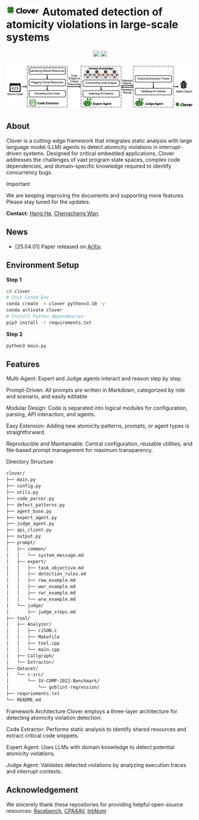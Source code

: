 # <img src="assets/icon.svg" alt="Project logo" width="90"> Automated detection of atomicity violations in large-scale systems

<p align="center">
    <a href="https://arxiv.org/pdf/2504.00521"><img src="https://img.shields.io/badge/arXiv-2504.08001-a55fed.svg"></a>
    <a href="https://huggingface.co/datasets/ahang518/Racebench"><img src="https://img.shields.io/badge/🤗%20Hugging%20Face-Racebench-%23ff8811.svg"></a>
</p>

![Framework](assets/overview.png)

## About

Clover is a cutting-edge framework that integrates static analysis with large language model (LLM) agents to detect atomicity violations in interrupt-driven systems. Designed for critical embedded applications, Clover addresses the challenges of vast program state spaces, complex code dependencies, and domain-specific knowledge required to identify concurrency bugs.

> [!IMPORTANT]
> We are keeping improving the documents and supporting more features. Please stay tuned for the updates.

**Contact:** [Hang He](hang.he@stu.ecnu.edu.cn), [Chengcheng Wan](https://chengcheng-wan.github.io/).

## News
- [25.04.01] Paper released on [ArXiv](https://arxiv.org/pdf/2504.00521.pdf).

## Environment Setup

**Step 1**

```bash
cd clover
# Init Conda Env
conda create -n clover python=3.10 -y
conda activate clover
# Install Python dependencies
pip3 install -r requirements.txt
```

**Step 2**
```sh
python3 main.py
```

## Features
Multi-Agent: Expert and Judge agents interact and reason step by step.

Prompt-Driven: All prompts are written in Markdown, categorized by role and scenario, and easily editable.

Modular Design: Code is separated into logical modules for configuration, parsing, API interaction, and agents.

Easy Extension: Adding new atomicity patterns, prompts, or agent types is straightforward.

Reproducible and Maintainable: Central configuration, reusable utilities, and file-based prompt management for maximum transparency.

Directory Structure
```sh
clover/
├── main.py
├── config.py
├── utils.py
├── code_parser.py
├── defect_patterns.py
├── agent_base.py
├── expert_agent.py
├── judge_agent.py
├── api_client.py
├── output.py
├── prompt/
│   ├── common/
│   │   └── system_message.md
│   ├── expert/
│   │   ├── task_objective.md
│   │   ├── detection_rules.md
│   │   ├── rww_example.md
│   │   ├── wwr_example.md
│   │   ├── rwr_example.md
│   │   └── wrw_example.md
│   └── judge/
│       ├── judge_steps.md
├── tool/
│   ├── Analyzer/
│   │   ├── cJSON.c
│   │   ├── Makefile
│   │   ├── tool.cpp
│   │   └── main.cpp
│   ├── Callgraph/
│   └── Extractor/
├── dataset/
│   └── c-src/
│       └── SV-COMP-2022-Benchmark/
│           └── goblint-regression/
├── requriements.txt
└── README.md

```

Framework Architecture
Clover employs a three-layer architecture for detecting atomicity violation detection:

Code Extractor: Performs static analysis to identify shared resources and extract critical code snippets.

Expert Agent: Uses LLMs with domain knowledge to detect potential atomicity violations.

Judge Agent: Validates detected violations by analyzing execution traces and interrupt contexts.

## Acknowledgement
We sincerely thank these repositories for providing helpful open-source resources: [Racebench](https://github.com/chenruibuaa/racebench), [CPA4AV](https://github.com/BinYu-Xidian-University/CPA4AV), [intAtom](https://github.com/wangilson/Atom)

